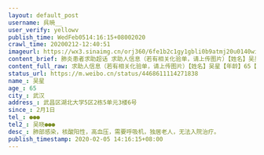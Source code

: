 ```yaml
---
layout: default_post
username: 呉暁__
user_verify: yellowv
publish_time: WedFeb0514:16:15+08002020
crawl_time: 20200212-12:40:51
imageurl: https://wx3.sinaimg.cn/orj360/6fe1b2c1gy1gbli0b9atmj20u0140wiv.jpg,https://wx1.sinaimg.cn/orj360/6fe1b2c1gy1gbli0bj65nj20qo0zk76q.jpg
content_brief: 肺炎患者求助超话 求助人信息（若有相关化验单，请上传图片）【姓名】吴星【年龄】65【所在城市】武汉【所在小区、社区】武昌区湖北大学5区2栋5单元3楼6号【患病时间】2月1日【联系方式】●●●【其他紧急联系人】吴晓 ●●●【病情描述】 肺部感染，核酸阳性，高血压，需要呼吸 ...全文
content_full_raw: 求助人信息（若有相关化验单，请上传图片）【姓名】吴星【年龄】65【所在城市】武汉【所在小区、社区】武昌区湖北大学5区2栋5单元3楼6号【患病时间】2月1日【联系方式】●●●【其他紧急联系人】吴晓●●●【病情描述】肺部感染，核酸阳性，高血压，需要呼吸机，独居老人，无法入院治疗。
status_url: https://m.weibo.cn/status/4468611114271838
name_: 吴星
age_: 65
city_: 武汉
address_: 武昌区湖北大学5区2栋5单元3楼6号
since_: 2月1日
tel_: ●●●
tel2_: 吴晓●●●
desc_: 肺部感染，核酸阳性，高血压，需要呼吸机，独居老人，无法入院治疗。
publish_timestamp: 2020-02-05 14:16:15+08:00
---
```

